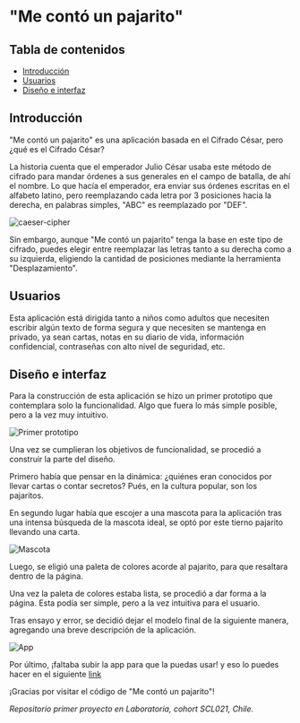 # "Me contó un pajarito"

## Tabla de contenidos
* [Introducción](#Introducción)
* [Usuarios](#Usuarios)
* [Diseño e interfaz](#Diseño-e-interfaz)

## Introducción

"Me contó un pajarito" es una aplicación basada en el Cifrado César, pero ¿qué es el Cifrado César?

La historia cuenta que el emperador Julio César usaba este método de cifrado para mandar órdenes a sus generales en el campo de batalla, de ahí el nombre. Lo que hacía el emperador, era enviar sus órdenes escritas en el alfabeto latino, pero reemplazando cada letra por 3 posiciones hacia la derecha, en palabras simples, "ABC" es reemplazado por "DEF".

![caeser-cipher](https://upload.wikimedia.org/wikipedia/commons/thumb/2/2b/Caesar3.svg/2000px-Caesar3.svg.png)

Sin embargo, aunque "Me contó un pajarito" tenga la base en este tipo de cifrado, puedes elegir entre reemplazar las letras tanto a su derecha como a su izquierda, eligiendo la cantidad de posiciones mediante la herramienta "Desplazamiento".

## Usuarios

Esta aplicación está dirigida tanto a niños como adultos que necesiten escribir algún texto de forma segura y que necesiten se mantenga en privado, ya sean cartas, notas en su diario de vida, información confidencial, contraseñas con alto nivel de seguridad, etc.

## Diseño e interfaz

Para la construcción de esta aplicación se hizo un primer prototipo que contemplara solo la funcionalidad. Algo que fuera lo más simple posible, pero a la vez muy intuitivo. 

![Primer prototipo](https://i.ibb.co/dtnMZfN/pprototipo.png "Primer prototipo")

Una vez se cumplieran los objetivos de funcionalidad, se procedió a construir la parte del diseño. 

Primero había que pensar en la dinámica: ¿quiénes eran conocidos por llevar cartas o contar secretos? Pués, en la cultura popular, son los pajaritos. 

En segundo lugar había que escojer a una mascota para la aplicación tras una intensa búsqueda de la mascota ideal, se optó por este tierno pajarito llevando una carta. 

![Mascota](https://i.ibb.co/yymnxzD/animal-1320792-640.png "Mascota")

Luego, se eligió una paleta de colores acorde al pajarito, para que resaltara dentro de la página. 

Una vez la paleta de colores estaba lista, se procedió a dar forma a la página. Esta podía ser simple, pero a la vez intuitiva para el usuario. 

Tras ensayo y error, se decidió dejar el modelo final de la siguiente manera, agregando una breve descripción de la aplicación.

![App](https://i.ibb.co/zQJVCkD/app.png "App")

Por último, ¡faltaba subir la app para que la puedas usar! y eso lo puedes hacer en el siguiente [link](https://dxambar.github.io/SCL021-cipher/src "link")

¡Gracias por visitar el código de "Me contó un pajarito"!

*Repositorio primer proyecto en Laboratoria, cohort SCL021, Chile.*
